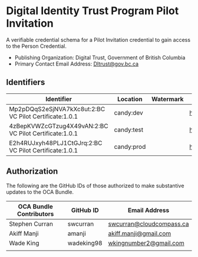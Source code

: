 # Digital Identity Trust Program Pilot Invitation

A verifiable credential schema for a Pilot Invitation credential to gain access to the Person Credential.

- Publishing Organization: Digital Trust, Government of British Columbia
- Primary Contact Email Address: DItrust@gov.bc.ca

## Identifiers

| Identifier                                             | Location   | Watermark | URL                                                   |
| ------------------------------------------------------ | ---------- | --------- | ----------------------------------------------------- |
| Mp2pDQqS2eSjNVA7kXc8ut:2:BC VC Pilot Certificate:1.0.1 | candy:dev  |           | https://candyscan.idlab.org/tx/CANDY_DEV/domain/28717 |
| 4zBepKVWZcGTzug4X49vAN:2:BC VC Pilot Certificate:1.0.1 | candy:test |           | https://candyscan.idlab.org/tx/CANDY_TEST/domain/30   |
| E2h4RUJxyh48PLJ1CtGJrq:2:BC VC Pilot Certificate:1.0.1 | candy:prod |           | https://candyscan.idlab.org/tx/CANDY_PROD/domain/21   |

## Authorization

The following are the GitHub IDs of those authorized to make substantive updates to the OCA Bundle.

| OCA Bundle Contributors | GitHub ID  | Email Address            |
| ----------------------- | ---------- | ------------------------ |
| Stephen Curran          | swcurran   | swcurran@cloudcompass.ca |
| Akiff Manji             | amanji     | akiff.manji@gmail.com    |
| Wade King               | wadeking98 | wkingnumber2@gmail.com   |
|                         |            |                          |
